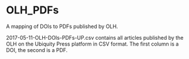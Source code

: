 # OLH_PDFs
A mapping of DOIs to PDFs published by OLH.

2017-05-11-OLH-DOIs-PDFs-UP.csv contains all articles published by the OLH on the Ubiquity Press platform in CSV format. The first column is a DOI, the second is a PDF.
